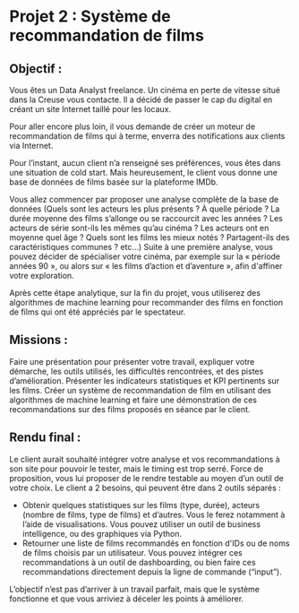 # Projet 2 : Système de recommandation de films

## Objectif :
Vous êtes un Data Analyst freelance. Un cinéma en perte de vitesse situé dans la Creuse vous contacte. Il a décidé de passer le cap du digital en créant un site Internet taillé pour les locaux. 

Pour aller encore plus loin, il vous demande de créer un moteur de recommandation de films qui à terme, enverra des notifications aux clients via Internet.

Pour l’instant, aucun client n’a renseigné ses préférences, vous êtes dans une situation de cold start. Mais heureusement, le client vous donne une base de données de films basée sur la plateforme IMDb.



Vous allez commencer par proposer une analyse complète de la base de données (Quels sont les acteurs les plus présents ? À quelle période ? La durée moyenne des films s’allonge ou se raccourcit avec les années ? Les acteurs de série sont-ils les mêmes qu’au cinéma ? Les acteurs ont en moyenne quel âge ? Quels sont les films les mieux notés ? Partagent-ils des caractéristiques communes ? etc…) Suite à une première analyse, vous pouvez décider de spécialiser votre cinéma, par exemple sur la « période années 90 », ou alors sur « les films d’action et d’aventure », afin d'affiner votre exploration.

Après cette étape analytique, sur la fin du projet, vous utiliserez des algorithmes de machine learning pour recommander des films en fonction de films qui ont été appréciés par le spectateur.

## Missions :
Faire une présentation pour présenter votre travail, expliquer votre démarche, les outils utilisés, les difficultés rencontrées, et des pistes d’amélioration.
Présenter les indicateurs statistiques et KPI pertinents sur les films.
Créer un système de recommandation de film en utilisant des algorithmes de machine learning et faire une démonstration de ces recommandations sur des films proposés en séance par le client.

## Rendu final :
Le client aurait souhaité intégrer votre analyse et vos recommandations à son site pour pouvoir le tester, mais le timing est trop serré. Force de proposition, vous lui proposer de le rendre testable au moyen d’un outil de votre choix. 
Le client a 2 besoins, qui peuvent être dans 2 outils séparés :
- Obtenir quelques statistiques sur les films (type, durée), acteurs (nombre de films, type de films) et d’autres. Vous le ferez notamment à l’aide de visualisations. Vous pouvez utiliser un outil de business intelligence, ou des graphiques via Python. 
- Retourner une liste de films recommandés en fonction d'IDs ou de noms de films choisis par un utilisateur. Vous pouvez intégrer ces recommandations à un outil de dashboarding, ou bien faire ces recommandations directement depuis la ligne de commande (“input”).

L’objectif n’est pas d’arriver à un travail parfait, mais que le système fonctionne et que vous arriviez à déceler les points à améliorer.
